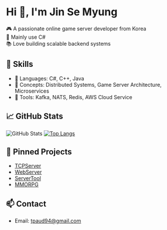 # Hi 👋, I'm Jin Se Myung

🎮 A passionate online game server developer from Korea  
🔧 Mainly use C#  
📚 Love building scalable backend systems 

## 🚀 Skills
- 🧰 Languages: C#, C++, Java
- 🧠 Concepts: Distributed Systems, Game Server Architecture, Microservices
- 📡 Tools: Kafka, NATS, Redis, AWS Cloud Service

## 📈 GitHub Stats
![GitHub Stats](https://github-readme-stats.vercel.app/api?username=Se-myung-Jin&show_icons=true&theme=default) [![Top Langs](https://github-readme-stats.vercel.app/api/top-langs/?username=Se-myung-Jin&layout=donut)](https://github.com/anuraghazra/github-readme-stats)

## 📌 Pinned Projects
- [TCPServer](https://github.com/Se-myung-Jin/NetCoreServer)
- [WebServer](https://github.com/Se-myung-Jin/NetCoreWebServer)
- [ServerTool](https://github.com/Se-myung-Jin/ServerTool)
- [MMORPG](https://github.com/Se-myung-Jin/MMORPG-Server)

## 📫 Contact
- Email: tpaud94@gmail.com
